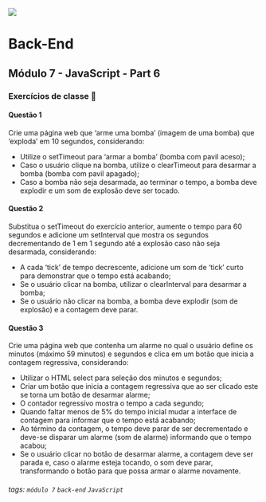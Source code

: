 ![](https://portal.alphaedtech.org.br/images/edtech/logo-edtech.webp)

# Back-End

## Módulo 7 - JavaScript - Part 6

### Exercícios de classe 🏫

#### Questão 1
Crie uma página web que ‘arme uma bomba’ (imagem de uma bomba) que ‘exploda’ em 10 segundos, considerando:
* Utilize o setTimeout para ‘armar a bomba’ (bomba com pavil aceso);
* Caso o usuário clique na bomba, utilize o clearTimeout para desarmar a bomba (bomba com pavil apagado);
* Caso a bomba não seja desarmada, ao terminar o tempo, a bomba deve explodir e um som de explosão deve ser tocado.

#### Questão 2
Substitua o setTimeout do exercício anterior, aumente o tempo para 60 segundos e adicione um setInterval que mostra os segundos decrementando de 1 em 1 segundo até a explosão caso não seja desarmada, considerando:
* A cada ‘tick’ de tempo decrescente, adicione um som de ‘tick’ curto para demonstrar que o tempo está acabando;
* Se o usuário clicar na bomba, utilizar o clearInterval para desarmar a bomba;
* Se o usuário não clicar na bomba, a bomba deve explodir (som de explosão) e a contagem deve parar.

#### Questão 3
Crie uma página web que contenha um alarme no qual o usuário define os minutos (máximo 59 minutos) e segundos e clica em um botão que inicia a contagem regressiva, considerando:
* Utilizar o HTML select para seleção dos minutos e segundos;
* Criar um botão que inicia a contagem regressiva que ao ser clicado este se torna um botão de desarmar alarme;
* O contador regressivo mostra o tempo a cada segundo;
* Quando faltar menos de 5% do tempo inicial mudar a interface de contagem para informar que o tempo está acabando;
* Ao término da contagem, o tempo deve parar de ser decrementado e deve-se disparar um alarme (som de alarme) informando que o tempo acabou;
* Se o usuário clicar no botão de desarmar alarme, a contagem deve ser parada e, caso o alarme esteja tocando, o som deve parar, transformando o botão para que possa armar o alarme novamente.

###### tags: `módulo 7` `back-end` `JavaScript`